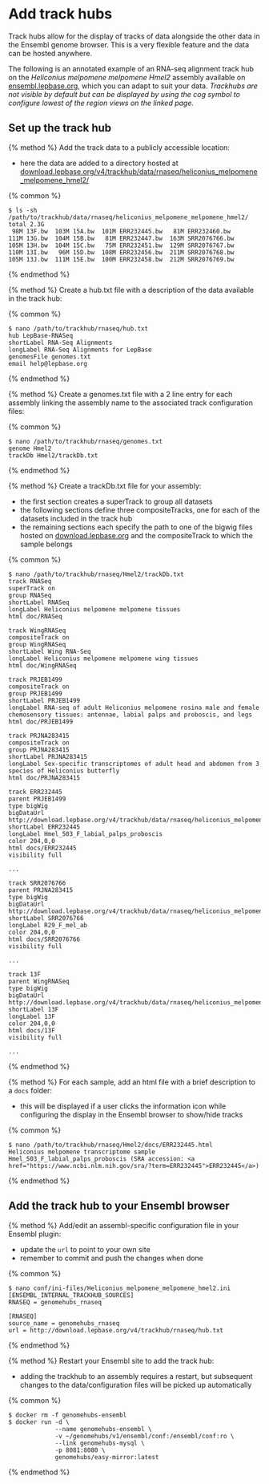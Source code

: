 # Add track hubs

Track hubs allow for the display of tracks of data alongside the other data in the Ensembl genome browser. This is a very flexible feature and the data can be hosted anywhere. 

The following is an annotated example of an RNA-seq alignment track hub on the _Heliconius melpomene melpomene Hmel2_ assembly available on [ensembl.lepbase.org](http://ensembl.lepbase.org/Heliconius_melpomene_melpomene_hmel2/Location/View?db=core;r=Hmel217020:480802-490685), which you can adapt to suit your data. _Trackhubs are not visible by default but can be displayed by using the cog symbol to configure lowest of the region views on the linked page._

## Set up the track hub
{% method %}
Add the track data to a publicly accessible location:
- here the data are added to a directory hosted at [download.lepbase.org/v4/trackhub/data/rnaseq/heliconius_melpomene_melpomene_hmel2/](http://download.lepbase.org/v4/trackhub/data/rnaseq/heliconius_melpomene_melpomene_hmel2/)

{% common %}
```
$ ls -sh /path/to/trackhub/data/rnaseq/heliconius_melpomene_melpomene_hmel2/
total 2.3G
 98M 13F.bw  103M 15A.bw  101M ERR232445.bw   81M ERR232460.bw
111M 13G.bw  104M 15B.bw   81M ERR232447.bw  163M SRR2076766.bw
105M 13H.bw  104M 15C.bw   75M ERR232451.bw  129M SRR2076767.bw
110M 13I.bw   96M 15D.bw  108M ERR232456.bw  211M SRR2076768.bw
105M 13J.bw  111M 15E.bw  100M ERR232458.bw  212M SRR2076769.bw
```
{% endmethod %}


{% method %}
Create a hub.txt file with a description of the data available in the track hub:

{% common %}
```
$ nano /path/to/trackhub/rnaseq/hub.txt
hub LepBase-RNASeq
shortLabel RNA-Seq Alignments
longLabel RNA-Seq Alignments for LepBase
genomesFile genomes.txt
email help@lepbase.org
```
{% endmethod %}

{% method %}
Create a genomes.txt file with a 2 line entry for each assembly linking the assembly name to the associated track configuration files:

{% common %}
```
$ nano /path/to/trackhub/rnaseq/genomes.txt
genome Hmel2
trackDb Hmel2/trackDb.txt
```
{% endmethod %}

{% method %}
Create a trackDb.txt file for your assembly:
- the first section creates a superTrack to group all datasets
- the following sections define three compositeTracks, one for each of the datasets included in the track hub
- the remaining sections each specify the path to one of the bigwig files hosted on [download.lepbase.org](http://download.lepbase.org) and the compositeTrack to which the sample belongs

{% common %}
```
$ nano /path/to/trackhub/rnaseq/Hmel2/trackDb.txt
track RNASeq
superTrack on
group RNASeq
shortLabel RNASeq
longLabel Heliconius melpomene melpomene tissues
html doc/RNASeq

track WingRNASeq
compositeTrack on
group WingRNASeq
shortLabel Wing RNA-Seq
longLabel Heliconius melpomene melpomene wing tissues
html doc/WingRNASeq

track PRJEB1499
compositeTrack on
group PRJEB1499
shortLabel PRJEB1499
longLabel RNA-seq of adult Heliconius melpomene rosina male and female chemosensory tissues: antennae, labial palps and proboscis, and legs
html doc/PRJEB1499

track PRJNA283415
compositeTrack on
group PRJNA283415
shortLabel PRJNA283415
longLabel Sex-specific transcriptomes of adult head and abdomen from 3 species of Heliconius butterfly
html doc/PRJNA283415

track ERR232445
parent PRJEB1499
type bigWig
bigDataUrl http://download.lepbase.org/v4/trackhub/data/rnaseq/heliconius_melpomene_melpomene_hmel2/ERR232445.bw
shortLabel ERR232445
longLabel Hmel_503_F_labial_palps_proboscis
color 204,0,0
html docs/ERR232445
visibility full

...

track SRR2076766
parent PRJNA283415
type bigWig
bigDataUrl http://download.lepbase.org/v4/trackhub/data/rnaseq/heliconius_melpomene_melpomene_hmel2/SRR2076766.bw
shortLabel SRR2076766
longLabel R29_F_mel_ab
color 204,0,0
html docs/SRR2076766
visibility full

...

track 13F
parent WingRNASeq
type bigWig
bigDataUrl http://download.lepbase.org/v4/trackhub/data/rnaseq/heliconius_melpomene_melpomene_hmel2/13F.bw
shortLabel 13F
longLabel 13F
color 204,0,0
html docs/13F
visibility full

...
```
{% endmethod %}


{% method %}
For each sample, add an html file with a brief description to a `docs` folder:
- this will be displayed if a user clicks the information icon while configuring the display in the Ensembl browser to show/hide tracks

{% common %}
```
$ nano /path/to/trackhub/rnaseq/Hmel2/docs/ERR232445.html
Heliconius melpomene transcriptome sample Hmel_503_F_labial_palps_proboscis (SRA accession: <a href="https://www.ncbi.nlm.nih.gov/sra/?term=ERR232445">ERR232445</a>)
```
{% endmethod %}

## Add the track hub to your Ensembl browser

{% method %}
Add/edit an assembl-specific configuration file in your Ensembl plugin:
- update the `url` to point to your own site
- remember to commit and push the changes when done

{% common %}
```
$ nano conf/ini-files/Heliconius_melpomene_melpomene_hmel2.ini
[ENSEMBL_INTERNAL_TRACKHUB_SOURCES]
RNASEQ = genomehubs_rnaseq

[RNASEQ]
source_name = genomehubs_rnaseq
url = http://download.lepbase.org/v4/trackhub/rnaseq/hub.txt

```
{% endmethod %}


{% method %}
Restart your Ensembl site to add the track hub:
- adding the trackhub to an assembly requires a restart, but subsequent changes to the data/configuration files will be picked up automatically

{% common %}
```
$ docker rm -f genomehubs-ensembl
$ docker run -d \
             --name genomehubs-ensembl \
             -v ~/genomehubs/v1/ensembl/conf:/ensembl/conf:ro \
             --link genomehubs-mysql \
             -p 8081:8080 \
             genomehubs/easy-mirror:latest
```

{% endmethod %}












